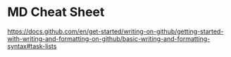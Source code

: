 # MD Cheat Sheet

https://docs.github.com/en/get-started/writing-on-github/getting-started-with-writing-and-formatting-on-github/basic-writing-and-formatting-syntax#task-lists